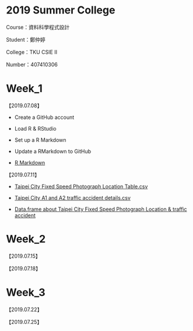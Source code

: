 # 2019 Summer College

Course：資料科學程式設計

Student：鄭仲婷

College：TKU CSIE Ⅱ

Number：407410306

# Week_1 

【2019.07.08】

- Create a GitHub account

- Load R & RStudio
 
- Set up a R Markdown
 
- Update a RMarkdown to GitHub

- [ R Markdown ](https://allare198064.github.io/2019-Summer-College/Week_1/0708_Mom/Text_1.html)
 

【2019.07.11】

- [Taipei City Fixed Speed Photograph Location Table.csv](https://data.taipei/api/getDatasetInfo/downloadResource?id=745b8808-061f-4f5b-9a62-da1590c049a9&rid=5012e8ba-5ace-4821-8482-ee07c147fd0a)

- [Taipei City A1 and A2 traffic accident details.csv](https://data.taipei/api/getDatasetInfo/downloadResource?id=2f238b4f-1b27-4085-93e9-d684ef0e2735&rid=ea731a84-e4a1-4523-b981-b733beddbc1f)

- [Data.frame about Taipei City Fixed Speed Photograph Location & traffic accident](https://allare198064.github.io/2019-Summer-College/Week_1/0711_Thu/Test_2.html)

# Week_2 

【2019.07.15】

【2019.07.18】

# Week_3 

【2019.07.22】

【2019.07.25】
